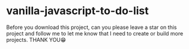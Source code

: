 # vanilla-javascript-to-do-list

Before you download this project, can you please leave a star on this project and follow me to let me know that I need to create or build more projects.
THANK YOU😁
